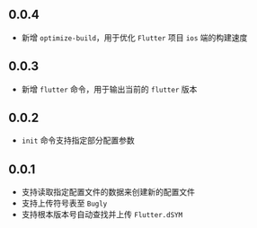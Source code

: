## 0.0.4
- 新增 `optimize-build`，用于优化 `Flutter` 项目 `ios` 端的构建速度

## 0.0.3
- 新增 `flutter` 命令，用于输出当前的 `flutter` 版本

## 0.0.2
- `init` 命令支持指定部分配置参数

## 0.0.1
- 支持读取指定配置文件的数据来创建新的配置文件
- 支持上传符号表至 `Bugly`
- 支持根本版本号自动查找并上传 `Flutter.dSYM`
